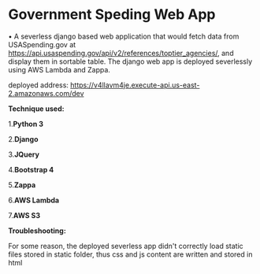 # Government Speding Web App

• A severless django based web application that would fetch data from USASpending.gov at https://api.usaspending.gov/api/v2/references/toptier_agencies/, and display them in sortable table. The django web app is deployed severlessly using AWS Lambda and Zappa.

deployed address: https://v4llavm4je.execute-api.us-east-2.amazonaws.com/dev

**Technique used:**    

1.**Python 3**

2.**Django**   

3.**JQuery**

4.**Bootstrap 4**

5.**Zappa**

6.**AWS Lambda**   

7.**AWS S3** 

**Troubleshooting:** 

For some reason, the deployed severless app didn't correctly load static files stored in static folder, thus css and js content are written and stored in html <style> and <script> file. Have tried to use AWS S3 to store static files, but same error happened. Will figure this out in the future work.

## Showcase

![Figure_1](/figure/1.png)

